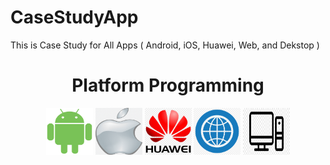 # CaseStudyApp
This is Case Study for All Apps ( Android, iOS, Huawei, Web, and Dekstop )
<h1 align="center">Platform Programming</h1>
<p align="center">
  <img src="https://github.com/algokelvin-373/algokelvin-373/blob/master/my_resources/android_logo.png" alt="Android Programming" width="75" height="75">
  <img src="https://github.com/algokelvin-373/algokelvin-373/blob/master/my_resources/ios_logo.png" alt="iOS Programming" width="75" height="75">
  <img src="https://github.com/algokelvin-373/algokelvin-373/blob/master/my_resources/huawei_logo.png" alt="Huawei Programming" width="75" height="75">
  <img src="https://github.com/algokelvin-373/algokelvin-373/blob/master/my_resources/web_logo.jpg" alt="Web Programming" width="75" height="75">
  <img src="https://github.com/algokelvin-373/algokelvin-373/blob/master/my_resources/desktop_logo.png" alt="Desktop (GUI) Programming" width="75" height="75">
</p>
